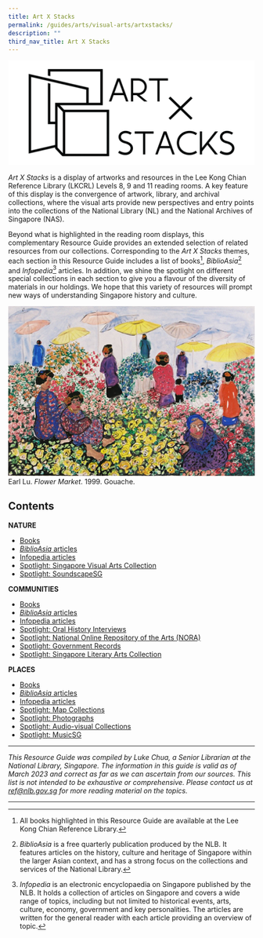 ```yaml
---
title: Art X Stacks
permalink: /guides/arts/visual-arts/artxstacks/
description: ""
third_nav_title: Art X Stacks
---
```

![](/images/arts/visualarts/Art%20X%20Stacks/NLB%20Art%20X%20Stacks%20Logo_Black%20Version.png)

*Art X Stacks* is a display of artworks and resources in the Lee Kong Chian Reference Library (LKCRL) Levels 8, 9 and 11 reading rooms. A key feature of this display is the convergence of artwork, library, and archival collections, where the visual arts provide new perspectives and entry points into the collections of the National Library (NL) and the National Archives of Singapore (NAS).

Beyond what is highlighted in the reading room displays, this complementary Resource Guide provides an extended selection of related resources from our collections. Corresponding to the *Art X Stacks* themes, each section in this Resource Guide includes a list of books[^1], *BiblioAsia*[^2] and *Infopedia*[^3] articles. In addition, we shine the spotlight on different special collections in each section to give you a flavour of the diversity of materials in our holdings. We hope that this variety of resources will prompt new ways of understanding Singapore history and culture.

![Earl Lu. Flower Market. 1999. Gouache.](/images/arts/visualarts/Art%20X%20Stacks/L8Earl_Lu-Flower_Market-crop.jpg)
Earl Lu. *Flower Market*. 1999. Gouache.

## Contents

**NATURE**

* [Books](/guides/arts/visual-arts/artxstacks/nature/#books)
* [*BiblioAsia* articles](/guides/arts/visual-arts/artxstacks/nature/#biblioasia-articles)
* [Infopedia articles](/guides/arts/visual-arts/artxstacks/nature/#infopedia-articles)
* [Spotlight: Singapore Visual Arts Collection](/guides/arts/visual-arts/artxstacks/nature/#spotlight-singapore-visual-arts-collection)
* [Spotlight: SoundscapeSG](/guides/arts/visual-arts/artxstacks/nature/#spotlight-soundscapesg)

**COMMUNITIES**
*  [Books](/guides/arts/visual-arts/artxstacks/communities/#books)
*  [*BiblioAsia* articles](/guides/arts/visual-arts/artxstacks/communities/#biblioasia-articles)
*  [Infopedia articles](/guides/arts/visual-arts/artxstacks/communities/#infopedia-articles)
*  [Spotlight: Oral History Interviews](/guides/arts/visual-arts/artxstacks/communities/#spotlight-oral-history-interviews)
*  [Spotlight: National Online Repository of the Arts (NORA)](/guides/arts/visual-arts/artxstacks/communities/#spotlight-national-online-repository-of-the-arts-nora)
*  [Spotlight: Government Records](/guides/arts/visual-arts/artxstacks/communities/#spotlight-government-records)
*  [Spotlight: Singapore Literary Arts Collection](/guides/arts/visual-arts/artxstacks/communities/#spotlight-singapore-literary-arts-collection)

**PLACES**
* [Books](/guides/arts/visual-arts/artxstacks/places/#books)
* [*BiblioAsia* articles](/guides/arts/visual-arts/artxstacks/places/#biblioasia-articles)
* [Infopedia articles](/guides/arts/visual-arts/artxstacks/places/#infopedia-articles)
* [Spotlight: Map Collections](/guides/arts/visual-arts/artxstacks/places/#spotlight-map-collections)
* [Spotlight: Photographs](/guides/arts/visual-arts/artxstacks/places/#spotlight-photographs)
* [Spotlight: Audio-visual Collections](/guides/arts/visual-arts/artxstacks/places/#spotlight-audio-visual-collections)
* [Spotlight: MusicSG](/guides/arts/visual-arts/artxstacks/places/#spotlight-musicsg)


* * *

*This Resource Guide was compiled by Luke Chua, a Senior Librarian at the National Library, Singapore. The information in this guide is valid as of March 2023 and correct as far as we can ascertain from our sources. This list is not intended to be exhaustive or comprehensive. Please contact us at <ref@nlb.gov.sg> for more reading material on the topics.*

* * *

[^1]: All books highlighted in this Resource Guide are available at the Lee Kong Chian Reference Library.

[^2]: *BiblioAsia* is a free quarterly publication produced by the NLB. It features articles on the history, culture and heritage of Singapore within the larger Asian context, and has a strong focus on the collections and services of the National Library.

[^3]: *Infopedia* is an electronic encyclopaedia on Singapore published by the NLB. It holds a collection of articles on Singapore and covers a wide range of topics, including but not limited to historical events, arts, culture, economy, government and key personalities. The articles are written for the general reader with each article providing an overview of topic.